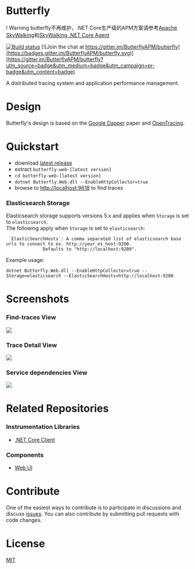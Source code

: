 # Butterfly
! Warning butterfly不再维护，.NET Core生产级的APM方案请参考[Apache SkyWalking](https://github.com/apache/incubator-skywalking/)和[SkyWalking .NET Core Agent](https://github.com/OpenSkywalking/skywalking-netcore)

[![Build status](https://ci.appveyor.com/api/projects/status/ct5y72ux8py7101m?svg=true)](https://ci.appveyor.com/project/liuhaoyang/butterfly)  [![Join the chat at https://gitter.im/ButterflyAPM/butterfly](https://badges.gitter.im/ButterflyAPM/butterfly.svg)](https://gitter.im/ButterflyAPM/butterfly?utm_source=badge&utm_medium=badge&utm_campaign=pr-badge&utm_content=badge)

A distributed tracing system and application performance management.

# Design
Butterfly's design is based on the [Google Dapper](https://research.google.com/pubs/pub36356.html) paper and [OpenTracing](http://opentracing.io/).
# Quickstart
* download [latest release](https://github.com/ButterflyAPM/butterfly/releases)
* extract `butterfly-web-[latest version]`
* `cd butterfly-web-[latest version]`
* `dotnet Butterfly.Web.dll --EnableHttpCollector=true`
* browse to [http://localhost:9618](http://localhost:9618) to find traces
### Elasticsearch Storage
Elasticsearch storage supports versions 5.x and applies when `Storage` is set to `elasticsearch`.  
The following apply when `Storage` is set to `elasticsearch`:
```
 `ElasticSearchHosts`: A comma separated list of elasticsearch base urls to connect to ex. http://your_es_host:9200.
              Defaults to "http://localhost:9200".

```
Example usage:
```
dotnet Butterfly.Web.dll --EnableHttpCollector=true --Storage=elasticsearch --ElasticSearchHosts=http://localhost:9200
```

# Screenshots
### Find-traces View
![](docs/images/find-traces.png)
### Trace Detail View
![](docs/images/trace.png)
### Service dependencies View
![](docs/images/dependency.png)
# Related Repositories
### Instrumentation Libraries
* [.NET Core Client](https://github.com/ButterflyAPM/butterfly-csharp)
### Components
* [Web UI](https://github.com/ButterflyAPM/butterfly-ui)

# Contribute
One of the easiest ways to contribute is to participate in discussions and discuss [issues](https://github.com/ButterflyAPM/butterfly/issues). You can also contribute by submitting pull requests with code changes.

# License
[MIT](https://github.com/ButterflyAPM/butterfly/blob/master/LICENSE)
